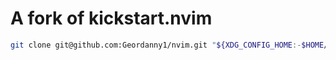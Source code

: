 # A fork of kickstart.nvim

```sh
git clone git@github.com:Geordanny1/nvim.git "${XDG_CONFIG_HOME:-$HOME/.config}"/nvim
```

